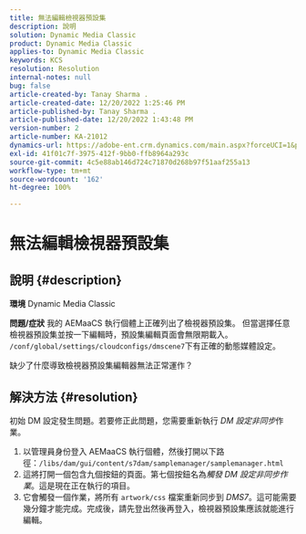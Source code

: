 ```yaml
---
title: 無法編輯檢視器預設集
description: 說明
solution: Dynamic Media Classic
product: Dynamic Media Classic
applies-to: Dynamic Media Classic
keywords: KCS
resolution: Resolution
internal-notes: null
bug: false
article-created-by: Tanay Sharma .
article-created-date: 12/20/2022 1:25:46 PM
article-published-by: Tanay Sharma .
article-published-date: 12/20/2022 1:43:48 PM
version-number: 2
article-number: KA-21012
dynamics-url: https://adobe-ent.crm.dynamics.com/main.aspx?forceUCI=1&pagetype=entityrecord&etn=knowledgearticle&id=9da4f4ca-6980-ed11-81ac-6045bd006239
exl-id: 41f01c7f-3975-412f-9bb0-ffb8964a293c
source-git-commit: 4c5e88ab146d724c71870d268b97f51aaf255a13
workflow-type: tm+mt
source-wordcount: '162'
ht-degree: 100%

---
```


# 無法編輯檢視器預設集

## 說明 {#description}

<b>環境</b>
Dynamic Media Classic


<b>問題/症狀</b>
我的 AEMaaCS 執行個體上正確列出了檢視器預設集。
但當選擇任意檢視器預設集並按一下編輯時，預設集編輯頁面會無限期載入。
`/conf/global/settings/cloudconfigs/dmscene7`下有正確的動態媒體設定。

缺少了什麼導致檢視器預設集編輯器無法正常運作？


## 解決方法 {#resolution}


初始 DM 設定發生問題。若要修正此問題，您需要重新執行 *DM 設定非同步*&#x200B;作業。

1. 以管理員身份登入 AEMaaCS 執行個體，然後打開以下路徑：`/libs/dam/gui/content/s7dam/samplemanager/samplemanager.html`
2. 這將打開一個包含九個按鈕的頁面。第七個按鈕名為&#x200B;*觸發 DM 設定非同步作業*。這是現在正在執行的項目。
3. 它會觸發一個作業，將所有 `artwork/css` 檔案重新同步到 *DMS7*。這可能需要幾分鐘才能完成。完成後，請先登出然後再登入，檢視器預設集應該就能進行編輯。
